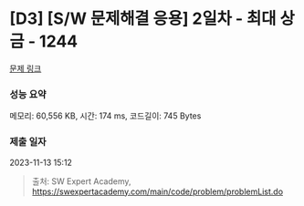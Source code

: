 # [D3] [S/W 문제해결 응용] 2일차 - 최대 상금 - 1244 

[문제 링크](https://swexpertacademy.com/main/code/problem/problemDetail.do?contestProbId=AV15Khn6AN0CFAYD) 

### 성능 요약

메모리: 60,556 KB, 시간: 174 ms, 코드길이: 745 Bytes

### 제출 일자

2023-11-13 15:12



> 출처: SW Expert Academy, https://swexpertacademy.com/main/code/problem/problemList.do